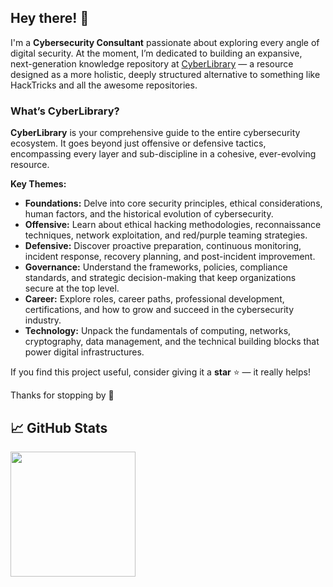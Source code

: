 ## Hey there! 👋

I'm a **Cybersecurity Consultant** passionate about exploring every angle of digital security. At the moment, I’m dedicated to building an expansive, next-generation knowledge repository at [CyberLibrary](https://www.cyberlibrary.fr) — a resource designed as a more holistic, deeply structured alternative to something like HackTricks and all the awesome repositories.

### What’s CyberLibrary?

**CyberLibrary** is your comprehensive guide to the entire cybersecurity ecosystem. It goes beyond just offensive or defensive tactics, encompassing every layer and sub-discipline in a cohesive, ever-evolving resource.

**Key Themes:**

- **Foundations:** Delve into core security principles, ethical considerations, human factors, and the historical evolution of cybersecurity.
- **Offensive:** Learn about ethical hacking methodologies, reconnaissance techniques, network exploitation, and red/purple teaming strategies.
- **Defensive:** Discover proactive preparation, continuous monitoring, incident response, recovery planning, and post-incident improvement.
- **Governance:** Understand the frameworks, policies, compliance standards, and strategic decision-making that keep organizations secure at the top level.
- **Career:** Explore roles, career paths, professional development, certifications, and how to grow and succeed in the cybersecurity industry.
- **Technology:** Unpack the fundamentals of computing, networks, cryptography, data management, and the technical building blocks that power digital infrastructures.

If you find this project useful, consider giving it a **star** ⭐ — it really helps!

Thanks for stopping by 🚀

## &#x1f4c8; GitHub Stats

<picture align="center">
  <source
    height=200
    srcset="https://github-readme-stats-fakgroup.vercel.app/api?username=florianamette&show_icons=true&theme=dark"
    media="(prefers-color-scheme: dark)"
  />
  <source
    height=200
    srcset="https://github-readme-stats-fakgroup.vercel.app/api?username=florianamette&show_icons=true"
    media="(prefers-color-scheme: light), (prefers-color-scheme: no-preference)"
  />
  <img height=200 src="https://github-readme-stats-fakgroup.vercel.app/api?username=florianamette&show_icons=true" />
</picture>
